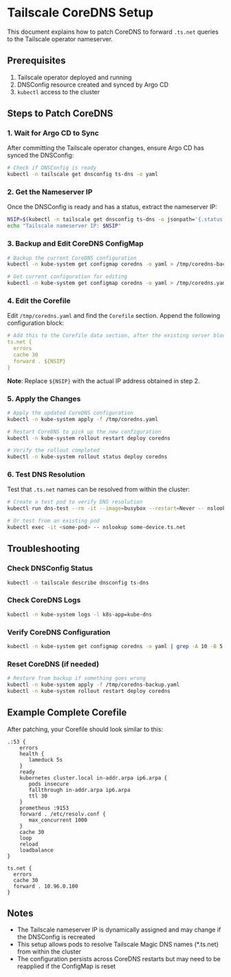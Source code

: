 # Tailscale CoreDNS Setup

This document explains how to patch CoreDNS to forward `.ts.net` queries to the Tailscale operator nameserver.

## Prerequisites

1. Tailscale operator deployed and running
2. DNSConfig resource created and synced by Argo CD
3. `kubectl` access to the cluster

## Steps to Patch CoreDNS

### 1. Wait for Argo CD to Sync

After committing the Tailscale operator changes, ensure Argo CD has synced the DNSConfig:

```bash
# Check if DNSConfig is ready
kubectl -n tailscale get dnsconfig ts-dns -o yaml
```

### 2. Get the Nameserver IP

Once the DNSConfig is ready and has a status, extract the nameserver IP:

```bash
NSIP=$(kubectl -n tailscale get dnsconfig ts-dns -o jsonpath='{.status.nameserverIP}')
echo "Tailscale nameserver IP: $NSIP"
```

### 3. Backup and Edit CoreDNS ConfigMap

```bash
# Backup the current CoreDNS configuration
kubectl -n kube-system get configmap coredns -o yaml > /tmp/coredns-backup.yaml

# Get current configuration for editing
kubectl -n kube-system get configmap coredns -o yaml > /tmp/coredns.yaml
```

### 4. Edit the Corefile

Edit `/tmp/coredns.yaml` and find the `Corefile` section. Append the following configuration block:

```yaml
# Add this to the Corefile data section, after the existing server blocks
ts.net {
  errors
  cache 30
  forward . ${NSIP}
}
```

**Note**: Replace `${NSIP}` with the actual IP address obtained in step 2.

### 5. Apply the Changes

```bash
# Apply the updated CoreDNS configuration
kubectl -n kube-system apply -f /tmp/coredns.yaml

# Restart CoreDNS to pick up the new configuration
kubectl -n kube-system rollout restart deploy coredns

# Verify the rollout completed
kubectl -n kube-system rollout status deploy coredns
```

### 6. Test DNS Resolution

Test that `.ts.net` names can be resolved from within the cluster:

```bash
# Create a test pod to verify DNS resolution
kubectl run dns-test --rm -it --image=busybox --restart=Never -- nslookup some-device.ts.net

# Or test from an existing pod
kubectl exec -it <some-pod> -- nslookup some-device.ts.net
```

## Troubleshooting

### Check DNSConfig Status

```bash
kubectl -n tailscale describe dnsconfig ts-dns
```

### Check CoreDNS Logs

```bash
kubectl -n kube-system logs -l k8s-app=kube-dns
```

### Verify CoreDNS Configuration

```bash
kubectl -n kube-system get configmap coredns -o yaml | grep -A 10 -B 5 "ts.net"
```

### Reset CoreDNS (if needed)

```bash
# Restore from backup if something goes wrong
kubectl -n kube-system apply -f /tmp/coredns-backup.yaml
kubectl -n kube-system rollout restart deploy coredns
```

## Example Complete Corefile

After patching, your Corefile should look similar to this:

```
.:53 {
    errors
    health {
       lameduck 5s
    }
    ready
    kubernetes cluster.local in-addr.arpa ip6.arpa {
       pods insecure
       fallthrough in-addr.arpa ip6.arpa
       ttl 30
    }
    prometheus :9153
    forward . /etc/resolv.conf {
       max_concurrent 1000
    }
    cache 30
    loop
    reload
    loadbalance
}

ts.net {
  errors
  cache 30
  forward . 10.96.0.100
}
```

## Notes

- The Tailscale nameserver IP is dynamically assigned and may change if the DNSConfig is recreated
- This setup allows pods to resolve Tailscale Magic DNS names (*.ts.net) from within the cluster
- The configuration persists across CoreDNS restarts but may need to be reapplied if the ConfigMap is reset